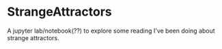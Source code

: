 # StrangeAttractors
A jupyter lab/notebook(??) to explore some reading I've been doing about strange attractors. 
